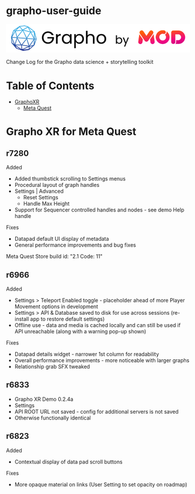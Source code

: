 # grapho-user-guide

![graphobymod-black](img/graphobymod-black.png)

Change Log for the Grapho data science + storytelling toolkit

# Table of Contents

- [GraphoXR](#grapho-xr)
  - [Meta Quest](#quest)

# Grapho XR for Meta Quest

## r7280

Added
* Added thumbstick scrolling to Settings menus
* Procedural layout of graph handles
* Settings | Advanced
    * Reset Settings
    * Handle Max Height
* Support for Sequencer controlled handles and nodes  - see demo Help handle

Fixes
* Datapad default UI display of metadata
* General performance improvements and bug fixes

Meta Quest Store build id: "2.1 Code: 11"

## r6966

Added
* Settings > Teleport Enabled toggle - placeholder ahead of more Player Movement options in development 
* Settings > API & Database saved to disk for use across sessions (re-install app to restore default settings)
* Offline use - data and media is cached locally and can still be used if API unreachable (along with a warning pop-up shown)

Fixes

* Datapad details widget - narrower 1st column for readability
* Overall performance improvements - more noticeable with larger graphs
* Relationship grab SFX tweaked
   
## r6833

* Grapho XR Demo 0.2.4a 
 * Settings
  * API ROOT URL not saved - config for additional servers is not saved
 * Otherwise functionally identical

## r6823

Added
* Contextual display of data pad scroll buttons

Fixes  
* More opaque material on links (User Setting to set opacity on roadmap)
  
